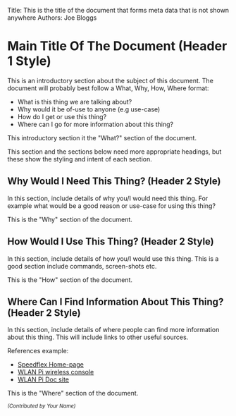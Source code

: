 Title: This is the title of the document that forms meta data that is not shown anywhere
Authors: Joe Bloggs

# Main Title Of The Document (Header 1 Style)

This is an introductory section about the subject of this document. The document will probably best follow a What, Why, How, Where format:

* What is this thing we are talking about?
* Why would it be of-use to anyone (e.g use-case)
* How do I get or use this thing?
* Where can I go for more information about this thing?

This introductory section it the "What?" section of the document.

This section and the sections below need more appropriate headings, but these show the styling and intent of each section.

## Why Would I Need This Thing? (Header 2 Style)

In this section, include details of why you/I would need this thing. For example what would be a good reason or use-case for using this thing?

This is the "Why" section of the document.

## How Would I Use This Thing? (Header 2 Style)

In this section, include details of how you/I would use this thing. This is a good section include commands, screen-shots etc.

This is the "How" section of the document.

## Where Can I Find Information About This Thing? (Header 2 Style)

In this section, include details of where people can find more information about this thing. This will include links to other useful sources.

References example:

* [Speedflex Home-page][speedflex]
* [WLAN Pi wireless console][wifi_console_github]
* [WLAN Pi Doc site](https://wlan-pi.github.io/wlanpi-documentation/)

This is the "Where" section of the document.

<!-- Link list (not visible in document, but use to create doc links - links may also be embedded instead of using this link list if preferred) -->
[speedflex]: https://www.commscope.com/resources/apps/ruckus-speedflex/
[wifi_console_github]: https://github.com/WLAN-Pi/wconsole

<small><i>(Contributed by Your Name)</i></small>



